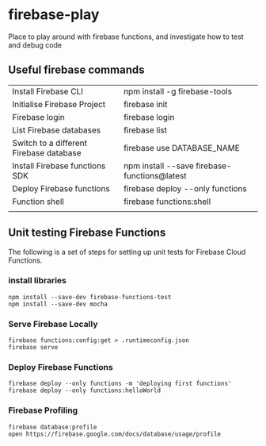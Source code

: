 # firebase-play
Place to play around with firebase functions, and investigate how to test and debug code

## Useful firebase commands

|                                         |                                              |
| --------------------------------------- | ----------------------------------           |
| Install Firebase CLI                    | npm install -g firebase-tools                |
| Initialise Firebase Project             | firebase init                                |
| Firebase login                          | firebase login                               |
| List Firebase databases                 | firebase list                                |
| Switch to a different Firebase database | firebase use DATABASE_NAME                   |
| Install Firebase functions SDK          | npm install --save firebase-functions@latest |
| Deploy Firebase functions               | firebase deploy --only functions             |
| Function shell                          | firebase functions:shell                     |
| | |

## Unit testing Firebase Functions

The following is a set of steps for setting up unit tests for Firebase Cloud Functions.
### install libraries

```
npm install --save-dev firebase-functions-test
npm install --save-dev mocha
```

### Serve Firebase Locally

```
firebase functions:config:get > .runtimeconfig.json
firebase serve
```

### Deploy Firebase Functions

```
firebase deploy --only functions -m 'deploying first functions'
firebase deploy --only functions:helloWorld
```

### Firebase Profiling

```
firebase database:profile
open https://firebase.google.com/docs/database/usage/profile
```
